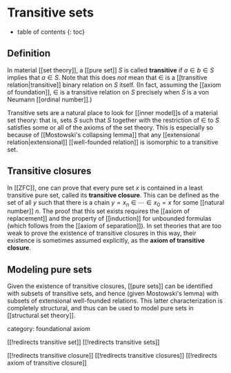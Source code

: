 
# Transitive sets
* table of contents
{: toc}

## Definition

In material [[set theory]], a [[pure set]] $S$ is called __transitive__ if $a\in b\in S$ implies that $a\in S$.  Note that this does *not* mean that $\in$ is a [[transitive relation|transitive]] binary relation on $S$ itself.  (In fact, assuming the [[axiom of foundation]], $\in$ is a transitive relation on $S$ precisely when $S$ is a von Neumann [[ordinal number]].)

Transitive sets are a natural place to look for [[inner model]]s of a material set theory: that is, sets $S$ such that $S$ together with the restriction of $\in$ to $S$ satisfies some or all of the axioms of the set theory.  This is especially so because of [[Mostowski's collapsing lemma]] that any [[extensional relation|extensional]] [[well-founded relation]] is isomorphic to a transitive set.


## Transitive closures

In [[ZFC]], one can prove that every pure set $x$ is contained in a least transitive pure set, called its __transitive closure__.  This can be defined as the set of all $y$ such that there is a chain $y = x_n \in \cdots \in x_0 = x$ for some [[natural number]] $n$.  The proof that this set exists requires the [[axiom of replacement]] and the property of [[induction]] for unbounded formulas (which follows from the [[axiom of separation]]).  In set theories that are too weak to prove the existence of transitive closures in this way, their existence is sometimes assumed explicitly, as the __axiom of transitive closure__.


## Modeling pure sets  

Given the existence of transitive closures, [[pure sets]] can be identified with subsets of transitive sets, and hence (given Mostowski's lemma) with subsets of extensional well-founded relations.  This latter characterization is completely structural, and thus can be used to model pure sets in [[structural set theory]].


category: foundational axiom

[[!redirects transitive set]]
[[!redirects transitive sets]]

[[!redirects transitive closure]]
[[!redirects transitive closures]]
[[!redirects axiom of transitive closure]]
